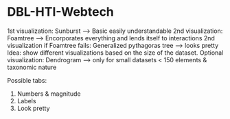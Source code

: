 # DBL-HTI-Webtech
1st visualization: Sunburst --> Basic easily understandable
2nd visualization: Foamtree --> Encorporates everything and lends itself to interactions
2nd visualization if Foamtree fails: Generalized pythagoras tree --> looks pretty
Idea: show different visualizations based on the size of the dataset.
Optional visualization: Dendrogram --> only for small datasets < 150 elements & taxonomic nature

Possible tabs:
1) Numbers & magnitude
2) Labels
3) Look pretty
